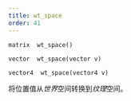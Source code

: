 ```yaml
---
title: wt_space
order: 41
---
```

`matrix  wt_space()`

`vector  wt_space(vector v)`

`vector4  wt_space(vector4 v)`

将位置值从*世界*空间转换到*纹理*空间。
